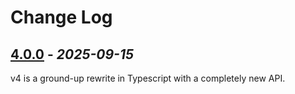 # Change Log

## [4.0.0](https://github.com/signal-flags/signal-flags-ts/releases/) - _2025-09-15_

v4 is a ground-up rewrite in Typescript with a completely new API.
